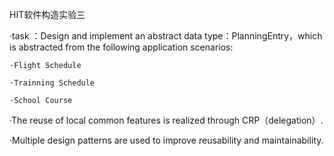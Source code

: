 HIT软件构造实验三

  ·task ：Design and implement an abstract data type：PlanningEntry，which is abstracted from the following application scenarios:
  
	·Flight Schedule
	
	·Trainning Schedule
	
	·School Course


  ·The reuse of local common features is realized through CRP（delegation）.
  
  ·Multiple design patterns are used to improve reusability and maintainability.


